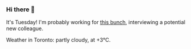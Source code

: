 ### Hi there :wave:

It's Tuesday! I'm probably working for [this bunch](https://github.com/kohofinancial), interviewing a potential new colleague.

Weather in Toronto: partly cloudy, at +3°C.

